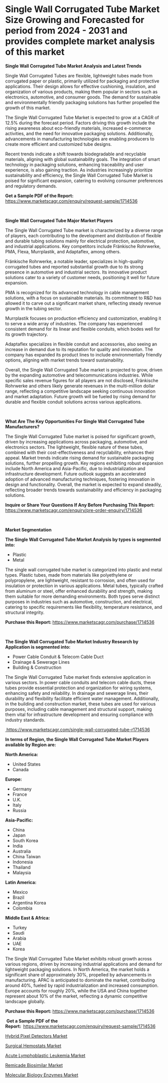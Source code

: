 <p><h1>Single Wall Corrugated Tube Market Size Growing and Forecasted for period from 2024 - 2031 and provides complete market analysis of this market</h1></p><p><strong>Single Wall Corrugated Tube Market Analysis and Latest Trends</strong></p>
<p><p>Single Wall Corrugated Tubes are flexible, lightweight tubes made from corrugated paper or plastic, primarily utilized for packaging and protective applications. Their design allows for effective cushioning, insulation, and organization of various products, making them popular in sectors such as electronics, automotive, and consumer goods. The demand for sustainable and environmentally friendly packaging solutions has further propelled the growth of this market.</p><p>The Single Wall Corrugated Tube Market is expected to grow at a CAGR of 12.5% during the forecast period. Factors driving this growth include the rising awareness about eco-friendly materials, increased e-commerce activities, and the need for innovative packaging solutions. Additionally, advancements in manufacturing technologies are enabling producers to create more efficient and customized tube designs. </p><p>Recent trends indicate a shift towards biodegradable and recyclable materials, aligning with global sustainability goals. The integration of smart technology in packaging solutions, enhancing traceability and user experience, is also gaining traction. As industries increasingly prioritize sustainability and efficiency, the Single Wall Corrugated Tube Market is poised for significant expansion, catering to evolving consumer preferences and regulatory demands.</p></p>
<p><strong>Get a Sample PDF of the Report:&nbsp;</strong> <a href="https://www.marketscagr.com/enquiry/request-sample/1714536?utm_campaign=1262&utm_medium=2&utm_source=Github&utm_content=ia&utm_term=22102024&utm_id=single-wall-corrugated-tube">https://www.marketscagr.com/enquiry/request-sample/1714536</a></p>
<p>&nbsp;</p>
<p><strong>Single Wall Corrugated Tube Major Market Players</strong></p>
<p><p>The Single Wall Corrugated Tube market is characterized by a diverse range of players, each contributing to the development and distribution of flexible and durable tubing solutions mainly for electrical protection, automotive, and industrial applications. Key competitors include Fränkische Rohrwerke, PMA, Flexa, Murrplastik, and Adaptaflex, among others.</p><p>Fränkische Rohrwerke, a notable leader, specializes in high-quality corrugated tubes and reported substantial growth due to its strong presence in automotive and industrial sectors. Its innovative product solutions cater to a variety of customer needs, positioning it well for future expansion.</p><p>PMA is recognized for its advanced technology in cable management solutions, with a focus on sustainable materials. Its commitment to R&D has allowed it to carve out a significant market share, reflecting steady revenue growth in the tubing sector.</p><p>Murrplastik focuses on production efficiency and customization, enabling it to serve a wide array of industries. The company has experienced consistent demand for its linear and flexible conduits, which bodes well for its growth trajectory.</p><p>Adaptaflex specializes in flexible conduit and accessories, also seeing an increase in demand due to its reputation for quality and innovation. The company has expanded its product lines to include environmentally friendly options, aligning with market trends toward sustainability.</p><p>Overall, the Single Wall Corrugated Tube market is projected to grow, driven by the expanding automotive and telecommunications industries. While specific sales revenue figures for all players are not disclosed, Fränkische Rohrwerke and others likely generate revenues in the multi-million dollar range, reflecting a competitive landscape seeking continuous innovation and market adaptation. Future growth will be fueled by rising demand for durable and flexible conduit solutions across various applications.</p></p>
<p>&nbsp;</p>
<p><strong>What Are The Key Opportunities For Single Wall Corrugated Tube Manufacturers?</strong></p>
<p><p>The Single Wall Corrugated Tube market is poised for significant growth, driven by increasing applications across packaging, automotive, and electronics sectors. The lightweight, flexible nature of these tubes, combined with their cost-effectiveness and recyclability, enhances their appeal. Market trends indicate rising demand for sustainable packaging solutions, further propelling growth. Key regions exhibiting robust expansion include North America and Asia-Pacific, due to industrialization and infrastructure development. Future outlook suggests an accelerated adoption of advanced manufacturing techniques, fostering innovation in design and functionality. Overall, the market is expected to expand steadily, reflecting broader trends towards sustainability and efficiency in packaging solutions.</p></p>
<p><strong>Inquire or Share Your Questions If Any Before Purchasing This Report:</strong> <a href="https://www.marketscagr.com/enquiry/pre-order-enquiry/1714536?utm_campaign=1262&utm_medium=2&utm_source=Github&utm_content=ia&utm_term=22102024&utm_id=single-wall-corrugated-tube">https://www.marketscagr.com/enquiry/pre-order-enquiry/1714536</a></p>
<p>&nbsp;</p>
<p><strong>Market Segmentation</strong></p>
<p><strong>The Single Wall Corrugated Tube Market Analysis by types is segmented into:</strong></p>
<p><ul><li>Plastic</li><li>Metal</li></ul></p>
<p><p>The single wall corrugated tube market is categorized into plastic and metal types. Plastic tubes, made from materials like polyethylene or polypropylene, are lightweight, resistant to corrosion, and often used for insulation or protection in various applications. Metal tubes, typically crafted from aluminum or steel, offer enhanced durability and strength, making them suitable for more demanding environments. Both types serve distinct purposes in industries such as automotive, construction, and electrical, catering to specific requirements like flexibility, temperature resistance, and structural integrity.</p></p>
<p><strong>Purchase this Report:&nbsp;</strong><a href="https://www.marketscagr.com/purchase/1714536?utm_campaign=1262&utm_medium=2&utm_source=Github&utm_content=ia&utm_term=22102024&utm_id=single-wall-corrugated-tube">https://www.marketscagr.com/purchase/1714536</a></p>
<p>&nbsp;</p>
<p><strong>The Single Wall Corrugated Tube Market Industry Research by Application is segmented into:</strong></p>
<p><ul><li>Power Cable Conduit & Telecom Cable Duct</li><li>Drainage & Sewerage Lines</li><li>Building & Construction</li></ul></p>
<p><p>The Single Wall Corrugated Tube market finds extensive application in various sectors. In power cable conduits and telecom cable ducts, these tubes provide essential protection and organization for wiring systems, enhancing safety and reliability. In drainage and sewerage lines, their durability and flexibility facilitate efficient water management. Additionally, in the building and construction market, these tubes are used for various purposes, including cable management and structural support, making them vital for infrastructure development and ensuring compliance with industry standards.</p></p>
<p><a href="https://www.marketscagr.com/single-wall-corrugated-tube-r1714536?utm_campaign=1262&utm_medium=2&utm_source=Github&utm_content=ia&utm_term=22102024&utm_id=single-wall-corrugated-tube">&nbsp;https://www.marketscagr.com/single-wall-corrugated-tube-r1714536</a></p>
<p><strong>In terms of Region, the Single Wall Corrugated Tube Market Players available by Region are:</strong></p>
<p>
    <p> <strong> North America: </strong>
        <ul>
            <li>United States</li>
            <li>Canada</li>
        </ul>
        </p> 
    <p> <strong> Europe: </strong>
        <ul>
            <li>Germany</li>
            <li>France</li>
            <li>U.K.</li>
            <li>Italy</li>
            <li>Russia</li>
        </ul>
        </p> 
    <p> <strong> Asia-Pacific: </strong>
        <ul>
            <li>China</li>
            <li>Japan</li>
            <li>South Korea</li>
            <li>India</li>
            <li>Australia</li>
            <li>China Taiwan</li>
            <li>Indonesia</li>
            <li>Thailand</li>
            <li>Malaysia</li>
        </ul>
        </p> 
    <p> <strong> Latin America: </strong>
        <ul>
            <li>Mexico</li>
            <li>Brazil</li>
            <li>Argentina Korea</li>
            <li>Colombia</li>
        </ul>
        </p> 
    <p> <strong> Middle East & Africa: </strong>
        <ul>
            <li>Turkey</li>
            <li>Saudi</li>
            <li>Arabia</li>
            <li>UAE</li>
            <li>Korea</li>
        </ul>
    </p>
    </p>
<p><p>The Single Wall Corrugated Tube Market exhibits robust growth across various regions, driven by increasing industrial applications and demand for lightweight packaging solutions. In North America, the market holds a significant share of approximately 30%, propelled by advancements in manufacturing. APAC is anticipated to dominate the market, contributing around 40%, fueled by rapid industrialization and increased consumption. Europe accounts for roughly 20%, while the USA and China together represent about 10% of the market, reflecting a dynamic competitive landscape globally.</p></p>
<p><strong>Purchase this Report: </strong><a href="https://www.marketscagr.com/purchase/1714536?utm_campaign=1262&utm_medium=2&utm_source=Github&utm_content=ia&utm_term=22102024&utm_id=single-wall-corrugated-tube">https://www.marketscagr.com/purchase/1714536</a></p>
<p>&nbsp;<strong>Get a Sample PDF of the Report:&nbsp;&nbsp;</strong><a href="https://www.marketscagr.com/enquiry/request-sample/1714536?utm_campaign=1262&utm_medium=2&utm_source=Github&utm_content=ia&utm_term=22102024&utm_id=single-wall-corrugated-tube">https://www.marketscagr.com/enquiry/request-sample/1714536</a></p>
<p><strong></strong></p>
<p><p><a href="https://issuu.com/reportprime-2/docs/hybrid-pixel-detectors-market-size-_3479be232f378e?utm_campaign=1262&utm_medium=2&utm_source=Github&utm_content=ia&utm_term=22102024&utm_id=single-wall-corrugated-tube">Hybrid Pixel Detectors Market</a></p><p><a href="https://www.linkedin.com/pulse/strategic-insights-global-surgical-hemostats-market-ekijf?utm_campaign=1262&utm_medium=2&utm_source=Github&utm_content=ia&utm_term=22102024&utm_id=single-wall-corrugated-tube">Surgical Hemostats Market</a></p><p><a href="https://www.linkedin.com/pulse/emerging-opportunities-challenges-global-acute-lymphoblastic-umqoe?utm_campaign=1262&utm_medium=2&utm_source=Github&utm_content=ia&utm_term=22102024&utm_id=single-wall-corrugated-tube">Acute Lymphoblastic Leukemia Market</a></p><p><a href="https://www.linkedin.com/pulse/remicade-biosimilar-industry-analysis-report-market-size-share-it3qc?utm_campaign=1262&utm_medium=2&utm_source=Github&utm_content=ia&utm_term=22102024&utm_id=single-wall-corrugated-tube">Remicade Biosimilar Market</a></p><p><a href="https://www.linkedin.com/pulse/disruption-innovation-molecular-biology-enzymes-industry-market-njeef?utm_campaign=1262&utm_medium=2&utm_source=Github&utm_content=ia&utm_term=22102024&utm_id=single-wall-corrugated-tube">Molecular Biology Enzymes Market</a></p></p>